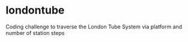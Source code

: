 # londontube
Coding challenge to traverse the London Tube System via platform and number of station steps

